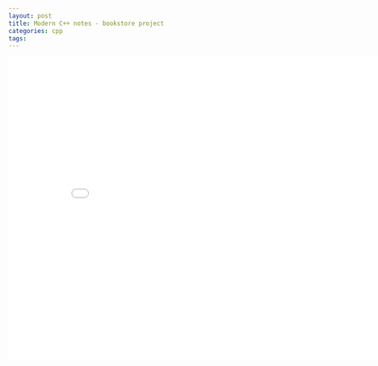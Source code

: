 ```yaml
---
layout: post
title: Modern C++ notes - bookstore project
categories: cpp
tags:
---
```


<center><embed src="/pdfs/posts/Modern cpp note — bookstore project.pdf" width="850" height="600"></center>

